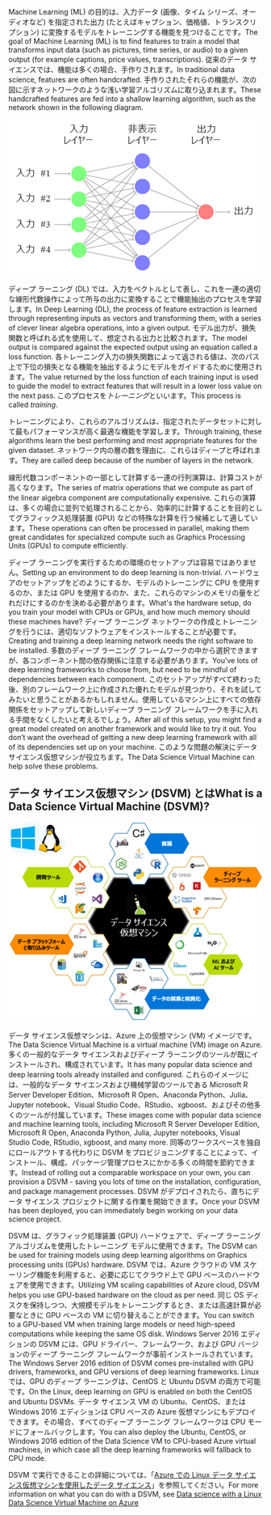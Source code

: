 <span data-ttu-id="70b90-101">Machine Learning (ML) の目的は、入力データ (画像、タイム シリーズ、オーディオなど) を指定された出力 (たとえばキャプション、価格値、トランスクリプション) に変換するモデルをトレーニングする機能を見つけることです。</span><span class="sxs-lookup"><span data-stu-id="70b90-101">The goal of Machine Learning (ML) is to find features to train a model that transforms input data (such as pictures, time series, or audio) to a given output (for example captions, price values, transcriptions).</span></span> <span data-ttu-id="70b90-102">従来のデータ サイエンスでは、機能は多くの場合、手作りされます。</span><span class="sxs-lookup"><span data-stu-id="70b90-102">In traditional data science, features are often handcrafted.</span></span> <span data-ttu-id="70b90-103">手作りされたそれらの機能が、次の図に示すネットワークのような浅い学習アルゴリズムに取り込まれます。</span><span class="sxs-lookup"><span data-stu-id="70b90-103">These handcrafted features are fed into a shallow learning algorithm, such as the network shown in the following diagram.</span></span> 

![フィード フォワード ディープ ニューラル ネットワークの Canonical 例です。](../media/2-image1.PNG)

<span data-ttu-id="70b90-105">ディープ ラーニング (DL) では、入力をベクトルとして表し、これを一連の適切な線形代数操作によって所与の出力に変換することで機能抽出のプロセスを学習します。</span><span class="sxs-lookup"><span data-stu-id="70b90-105">In Deep Learning (DL), the process of feature extraction is learned through representing inputs as vectors and transforming them, with a series of clever linear algebra operations, into a given output.</span></span>  <span data-ttu-id="70b90-106">モデル出力が、損失関数と呼ばれる式を使用して、想定される出力と比較されます。</span><span class="sxs-lookup"><span data-stu-id="70b90-106">The model output is compared against the expected output using an equation called a loss function.</span></span> <span data-ttu-id="70b90-107">各トレーニング入力の損失関数によって返される値は、次のパス上で下位の損失となる機能を抽出するようにモデルをガイドするために使用されます。</span><span class="sxs-lookup"><span data-stu-id="70b90-107">The value returned by the loss function of each training input is used to guide the model to extract features that will result in a lower loss value on the next pass.</span></span> <span data-ttu-id="70b90-108">このプロセスを*トレーニング*といいます。</span><span class="sxs-lookup"><span data-stu-id="70b90-108">This process is called *training*.</span></span> 

<span data-ttu-id="70b90-109">トレーニングにより、これらのアルゴリズムは、指定されたデータセットに対して最もパフォーマンスが高く最適な機能を学習します。</span><span class="sxs-lookup"><span data-stu-id="70b90-109">Through training, these algorithms learn the best performing and most appropriate features for the given dataset.</span></span> <span data-ttu-id="70b90-110">ネットワーク内の層の数を理由に、これらはディープと呼ばれます。</span><span class="sxs-lookup"><span data-stu-id="70b90-110">They are called deep because of the number of layers in the network.</span></span>  

<span data-ttu-id="70b90-111">線形代数コンポーネントの一部として計算する一連の行列演算は、計算コストが高くなります。</span><span class="sxs-lookup"><span data-stu-id="70b90-111">The series of matrix operations that we compute as part of the linear algebra component are computationally expensive.</span></span> <span data-ttu-id="70b90-112">これらの演算は、多くの場合に並列で処理されることから、効率的に計算することを目的としてグラフィックス処理装置 (GPU) などの特殊な計算を行う候補として適しています。</span><span class="sxs-lookup"><span data-stu-id="70b90-112">These operations can often be processed in parallel, making them great candidates for specialized compute such as Graphics Processing Units (GPUs) to compute efficiently.</span></span>

<span data-ttu-id="70b90-113">ディープ ラーニングを実行するための環境のセットアップは容易ではありません。</span><span class="sxs-lookup"><span data-stu-id="70b90-113">Setting up an environment to do deep learning is non-trivial.</span></span> <span data-ttu-id="70b90-114">ハードウェアのセットアップをどのようにするか、モデルのトレーニングに CPU を使用するのか、または GPU を使用するのか、また、これらのマシンのメモリの量をどれだけにするのかを決める必要があります。</span><span class="sxs-lookup"><span data-stu-id="70b90-114">What's the hardware setup, do you train your model with CPUs or GPUs, and how much memory should these machines have?</span></span> <span data-ttu-id="70b90-115">ディープ ラーニング ネットワークの作成とトレーニングを行うには、適切なソフトウェアをインストールすることが必要です。</span><span class="sxs-lookup"><span data-stu-id="70b90-115">Creating and training a deep learning network needs the right software to be installed.</span></span> <span data-ttu-id="70b90-116">多数のディープ ラーニング フレームワークの中から選択できますが、各コンポーネント間の依存関係に注意する必要があります。</span><span class="sxs-lookup"><span data-stu-id="70b90-116">You've lots of  deep learning frameworks to choose from, but need to be mindful of dependencies between each component.</span></span> <span data-ttu-id="70b90-117">このセットアップがすべて終わった後、別のフレームワーク上に作成された優れたモデルが見つかり、それを試してみたいと思うことがあるかもしれません。使用しているマシン上にすべての依存関係をセットアップして新しいディープ ラーニング フレームワークを手に入れる手間をなくしたいと考えるでしょう。</span><span class="sxs-lookup"><span data-stu-id="70b90-117">After all of this setup, you might find a great model created on another framework and would like to try it out. You don’t want the overhead of getting a new deep learning framework with all of its dependencies set up on your machine.</span></span> <span data-ttu-id="70b90-118">このような問題の解決にデータ サイエンス仮想マシンが役立ちます。</span><span class="sxs-lookup"><span data-stu-id="70b90-118">The Data Science Virtual Machine can help solve these problems.</span></span> 

## <a name="what-is-a-data-science-virtual-machine-dsvm"></a><span data-ttu-id="70b90-119">データ サイエンス仮想マシン (DSVM) とは</span><span class="sxs-lookup"><span data-stu-id="70b90-119">What is a Data Science Virtual Machine (DSVM)?</span></span>

![データ サイエンス仮想マシンのインフォグラフィック。データ サイエンス仮想マシンが、データ分析、機械学習、AI トレーニングでよく使用される一般的なツールを使用して、どのように事前インストール、構成、テストされているかを表しています。](../media/2-image2.PNG)

<span data-ttu-id="70b90-121">データ サイエンス仮想マシンは、Azure 上の仮想マシン (VM) イメージです。</span><span class="sxs-lookup"><span data-stu-id="70b90-121">The Data Science Virtual Machine is a virtual machine (VM) image on Azure.</span></span> <span data-ttu-id="70b90-122">多くの一般的なデータ サイエンスおよびディープ ラーニングのツールが既にインストールされ、構成されています。</span><span class="sxs-lookup"><span data-stu-id="70b90-122">It has many popular data science and deep learning tools already installed and configured.</span></span> <span data-ttu-id="70b90-123">これらのイメージには、一般的なデータ サイエンスおよび機械学習のツールである Microsoft R Server Developer Edition、Microsoft R Open、Anaconda Python、Julia、Jupyter notebook、Visual Studio Code、RStudio、xgboost、およびその他多くのツールが付属しています。</span><span class="sxs-lookup"><span data-stu-id="70b90-123">These images come with popular data science and machine learning tools, including Microsoft R Server Developer Edition, Microsoft R Open, Anaconda Python, Julia, Jupyter notebooks, Visual Studio Code, RStudio, xgboost, and many more.</span></span>  <span data-ttu-id="70b90-124">同等のワークスペースを独自にロールアウトする代わりに DSVM をプロビジョニングすることによって、インストール、構成、パッケージ管理プロセスにかかる多くの時間を節約できます。</span><span class="sxs-lookup"><span data-stu-id="70b90-124">Instead of rolling out a comparable workspace on your own, you can provision a DSVM - saving you lots of time on the installation, configuration, and package management processes.</span></span> <span data-ttu-id="70b90-125">DSVM がデプロイされたら、直ちにデータ サイエンス プロジェクトに関する作業を開始できます。</span><span class="sxs-lookup"><span data-stu-id="70b90-125">Once your DSVM has been deployed, you can immediately begin working on your data science project.</span></span>

<span data-ttu-id="70b90-126">DSVM は、グラフィック処理装置 (GPU) ハードウェアで、ディープ ラーニング アルゴリズムを使用したトレーニング モデルに使用できます。</span><span class="sxs-lookup"><span data-stu-id="70b90-126">The DSVM can be used for training models using deep learning algorithms on Graphics processing units (GPUs) hardware.</span></span> <span data-ttu-id="70b90-127">DSVM では、Azure クラウドの VM スケーリング機能を利用すると、必要に応じてクラウド上で GPU ベースのハードウェアを使用できます。</span><span class="sxs-lookup"><span data-stu-id="70b90-127">Utilizing VM scaling capabilities of Azure cloud, DSVM helps you use GPU-based hardware on the cloud as per need.</span></span> <span data-ttu-id="70b90-128">同じ OS ディスクを保持しつつ、大規模モデルをトレーニングするとき、または高速計算が必要なときに GPU ベースの VM に切り替えることができます。</span><span class="sxs-lookup"><span data-stu-id="70b90-128">You can switch to a GPU-based VM when training large models or need high-speed computations while keeping the same OS disk.</span></span> <span data-ttu-id="70b90-129">Windows Server 2016 エディションの DSVM には、GPU ドライバー、フレームワーク、および GPU バージョンのディープ ラーニング フレームワークが事前インストールされています。</span><span class="sxs-lookup"><span data-stu-id="70b90-129">The Windows Server 2016 edition of DSVM comes pre-installed with GPU drivers, frameworks, and GPU versions of deep learning frameworks.</span></span> <span data-ttu-id="70b90-130">Linux では、GPU のディープ ラーニングは、CentOS と Ubuntu DSVM の両方で可能です。</span><span class="sxs-lookup"><span data-stu-id="70b90-130">On the Linux, deep learning on GPU is enabled on both the CentOS and Ubuntu DSVMs.</span></span> <span data-ttu-id="70b90-131">データ サイエンス VM の Ubuntu、CentOS、または Windows 2016 エディションは CPU ベースの Azure 仮想マシンにもデプロイできます。その場合、すべてのディープ ラーニング フレームワークは CPU モードにフォールバックします。</span><span class="sxs-lookup"><span data-stu-id="70b90-131">You can also deploy the Ubuntu, CentOS, or Windows 2016 edition of the Data Science VM to CPU-based Azure virtual machines, in which case all the deep learning frameworks will fallback to CPU mode.</span></span> 

<span data-ttu-id="70b90-132">DSVM で実行できることの詳細については、「[Azure での Linux データ サイエンス仮想マシンを使用したデータ サイエンス](https://docs.microsoft.com/azure/machine-learning/data-science-virtual-machine/linux-dsvm-walkthrough)」を参照してください。</span><span class="sxs-lookup"><span data-stu-id="70b90-132">For more information on what you can do with a DSVM, see [Data science with a Linux Data Science Virtual Machine on Azure](https://docs.microsoft.com/azure/machine-learning/data-science-virtual-machine/linux-dsvm-walkthrough)</span></span>



